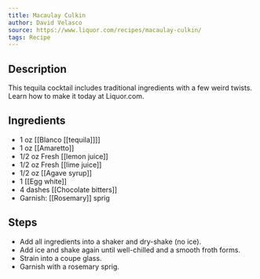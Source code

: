 ```yaml
---
title: Macaulay Culkin
author: David Velasco
source: https://www.liquor.com/recipes/macaulay-culkin/
tags: Recipe
---
```

## Description
This tequila cocktail includes traditional ingredients with a few weird twists. Learn how to make it today at Liquor.com.
## Ingredients
- 1 oz [[Blanco [[tequila]]]]
- 1 oz [[Amaretto]]
- 1/2 oz Fresh [[lemon juice]] 
- 1/2 oz Fresh [[lime juice]] 
- 1/2 oz [[Agave syrup]]
- 1 [[Egg white]]
- 4 dashes [[Chocolate bitters]]
- Garnish: [[Rosemary]] sprig
## Steps
- Add all ingredients into a shaker and dry-shake (no ice).
- Add ice and shake again until well-chilled and a smooth froth forms.
- Strain into a coupe glass.
- Garnish with a rosemary sprig.